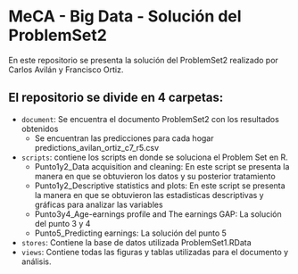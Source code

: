 # MeCA - Big Data - Solución del ProblemSet2

En este repositorio se presenta la solución del ProblemSet2 realizado por Carlos Avilán y Francisco Ortiz.


## El repositorio se divide en 4 carpetas:

- `document`: Se encuentra el documento ProblemSet2 con los resultados obtenidos
	- Se encuentran las predicciones para cada hogar predictions_avilan_ortiz_c7_r5.csv
- `scripts`: contiene los scripts en donde se soluciona el Problem Set en R.
	- Punto1y2_Data acquisition and cleaning: En este script se presenta la manera en que se obtuvieron los datos y su posterior tratamiento
	- Punto1y2_Descriptive statistics and plots: En este script se presenta la manera en que se obtuvieron las estadisticas descriptivas y gráficas para analizar las variables
	- Punto3y4_Age-earnings profile and The earnings GAP: La solución del punto 3 y 4
	- Punto5_Predicting earnings: La solución del punto 5
- `stores`: Contiene la base de datos utilizada ProblemSet1.RData
- `views`: Contiene todas las figuras y tablas utilizadas para el documento y análisis.
